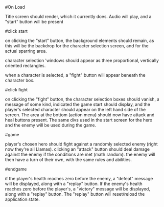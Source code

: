 #On Load

Title screen should render, which it currently does. Audio will play, and a "start" button will be present

#click start

on clicking the "start" button, the background elements should remain, as this will be the backdrop for the character selection screen, and for the actual sparring area.

character selection 'windows should appear as three proportional, vertically oriented rectangles.

when a character is selected, a "fight" button will appear beneath the character box.

#click fight

on clicking the "fight" button, the character selection boxes should vanish, a message of some kind, indicated the game start should display, and the player's selected character should appear on the left hand side of the screen. The area at the bottom (action menu) should now have attack and heal buttons present. The same divs used in the start screen for the hero and the enemy will be used during the game.

#game

player's chosen hero should fight against a randomly selected enemy (right now they're all Llamas). clicking an "attack" button should deal damage against the enemy if the conditions are met (math.random). the enemy will then have a turn of their own, with the same rules and abilities.

#endgame

if the player's health reaches zero before the enemy, a "defeat" message will be displayed, along with a "replay" button. If the enemy's health reaches zero before the player's, a "victory" message will be displayed, along with a "replay" button. The "replay" button will reset/reload the application state.
